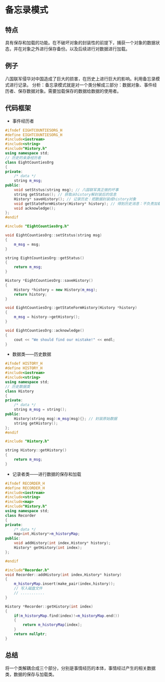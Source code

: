 # 备忘录模式
## 特点
具有保存和加载的功能。在不破坏对象的封装性的前提下，捕获一个对象的数据状态，并在对象之外进行保存备份。以及后续进行对数据进行加载。
## 例子
八国联军侵华对中国造成了巨大的损害，在历史上进行巨大的影响。利用备忘录模式进行记录。
分析：备忘录模式就是对一个类分解成三部分：数据对象、事件经历者、保存数据对象。需要加载保存的数据给数据的使用者。
## 代码框架
* 事件经历者
```cpp
#ifndef EIGHTCOUNTIESORG_H
#define EIGHTCOUNTIESORG_H
#include<iostream>
#include<string>
#include"History.h"
using namespace std;
// 历史的亲身经历者
class EightCountiesOrg
{
private:
    /* data */
    string m_msg;
public:
    void setStstus(string msg); // 八国联军真正做的坏事
    string getStatus(); // 获取从history解封装后的信息
    History* saveHistory(); // 记录历史：把数据封装成history对象
    void getStateFormHistory(History* history); // 得到历史消息：不负责加载历史消息，加载由记录者进行
    void acknowledge();
};
#endif
```
```cpp
#include "EightCountiesOrg.h"

void EightCountiesOrg::setStstus(string msg)
{
    m_msg = msg;
}

string EightCountiesOrg::getStatus()
{
    return m_msg;
}

History *EightCountiesOrg::saveHistory()
{
    History *history = new History(m_msg);
    return history;
}

void EightCountiesOrg::getStateFormHistory(History *history)
{
    m_msg = history->getHistory();
}

void EightCountiesOrg::acknowledge()
{
    cout << "We should find our mistake!" << endl;
}

```
* 数据类——历史数据
```cpp
#ifndef HISTORY_H
#define HISTORY_H
#include<iostream>
#include<string>
using namespace std;
// 历史数据类
class History
{
private:
    /* data */
    string m_msg = string();
public:
    History(string msg):m_msg(msg){}; // 封装原始数据
    string getHistory();
};
#endif
```
```cpp
#include "History.h"

string History::getHistory()
{
    return m_msg;
}
```
* 记录者类——进行数据的保存和加载
```cpp
#ifndef RECORDER_H
#define RECORDER_H
#include<iostream>
#include<string>
#include<map>
#include"History.h"
using namespace std;
class Recorder
{
private:
    /* data */
    map<int,History*>m_historyMap;
public:
    void addHistory(int index,History* history);
    History* getHistory(int index);
};

#endif
```
```cpp
#include"Recorder.h"
void Recorder::addHistory(int index,History* history)
{
    m_historyMap.insert(make_pair(index,history));
    // 写入磁盘文件
    // ...........
}

History *Recorder::getHistory(int index)
{
    if(m_historyMap.find(index)!=m_historyMap.end())
    {
        return m_historyMap[index];
    }
    return nullptr;
}
```
## 总结
将一个类解耦合成三个部分，分别是事情经历的本体，事情经过产生的相关数据类，数据的保存与加载类。